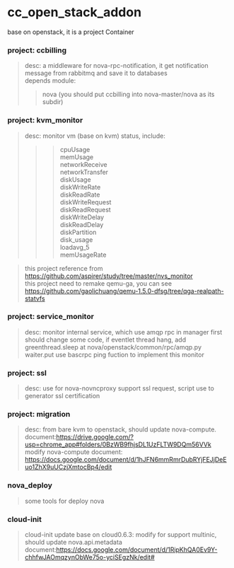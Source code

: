 cc_open_stack_addon
====================

base on openstack, it is a project Container  

### project: ccbilling  
>desc:   a middleware for nova-rpc-notification, it get notification message from rabbitmq and save it to databases  
>depends module:  
>>nova   (you should put ccbilling into nova-master/nova  as its subdir)  

### project: kvm_monitor
>desc:   monitor vm (base on kvm)  status, include:
>>>cpuUsage  
>>>memUsage  
>>>networkReceive  
>>>networkTransfer  
>>>diskUsage  
>>>diskWriteRate  
>>>diskReadRate  
>>>diskWriteRequest  
>>>diskReadRequest  
>>>diskWriteDelay  
>>>diskReadDelay  
>>>diskPartition  
>>>disk_usage  
>>>loadavg_5  
>>>memUsageRate  

>this project reference from https://github.com/aspirer/study/tree/master/nvs_monitor  
>this project need to remake qemu-ga, you can see https://github.com/gaolichuang/qemu-1.5.0-dfsg/tree/qga-realpath-statvfs

### project: service_monitor
>desc: monitor internal service, which use amqp rpc in manager
>first should change some code, if eventlet thread hang, add greenthread.sleep at  nova/openstack/common/rpc/amqp.py  waiter.put
>use bascrpc ping fuction to implement this monitor

### project: ssl  
>desc:   use for nova-novncproxy support ssl request, script use to generator ssl certification

### project: migration
>desc: from bare kvm to openstack, should update nova-compute.
>document:https://drive.google.com/?usp=chrome_app#folders/0BzWB9fhjsDL1UzFLTW9DQm56VVk
>modify nova-compute document: https://docs.google.com/document/d/1hJFN6mmRmrDubRYjFEJjDeEuo1ZhX9uUCzjXmtocBp4/edit
###  nova_deploy
>some tools for deploy nova
###  cloud-init
>cloud-init update base on cloud0.6.3: modify for support multinic, should update nova.api.metadata
>document:https://docs.google.com/document/d/1RipKhQA0Ev9Y-chhfwJAOmqzynObWe75o-yciSEgzNk/edit#
